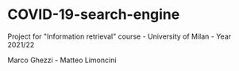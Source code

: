 # COVID-19-search-engine

Project for "Information retrieval" course - University of Milan - Year 2021/22 

Marco Ghezzi - Matteo Limoncini

